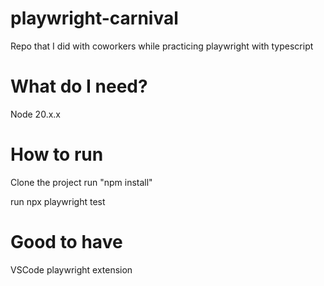# playwright-carnival
Repo that I did with coworkers while practicing playwright with typescript

# What do I need? 
Node 20.x.x

# How to run
Clone the project
run "npm install" 

run npx playwright test

# Good to have
VSCode playwright extension
